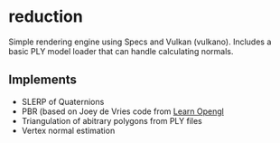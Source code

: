 # reduction
Simple rendering engine using Specs and Vulkan (vulkano). Includes a basic PLY model loader that can handle calculating normals.

## Implements
 * SLERP of Quaternions
 * PBR (based on Joey de Vries code from [Learn Opengl](https://learnopengl.com)
 * Triangulation of abitrary polygons from PLY files
 * Vertex normal estimation
